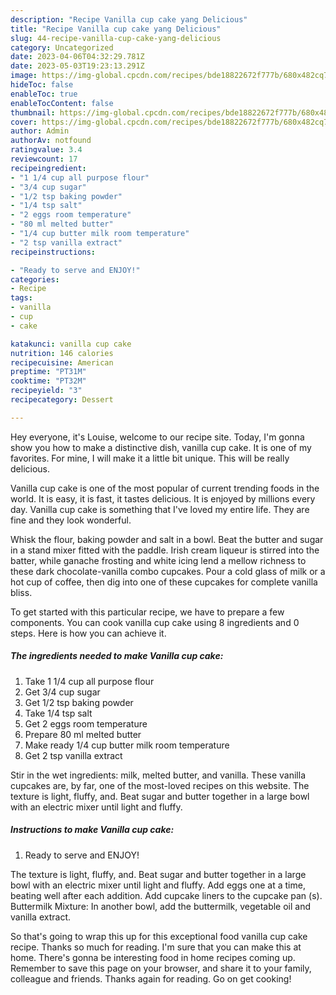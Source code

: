 ```yaml
---
description: "Recipe Vanilla cup cake yang Delicious"
title: "Recipe Vanilla cup cake yang Delicious"
slug: 44-recipe-vanilla-cup-cake-yang-delicious
category: Uncategorized
date: 2023-04-06T04:32:29.781Z
date: 2023-05-03T19:23:13.291Z
image: https://img-global.cpcdn.com/recipes/bde18822672f777b/680x482cq70/vanilla-cup-cake-recipe-main-photo.jpg
hideToc: false
enableToc: true
enableTocContent: false
thumbnail: https://img-global.cpcdn.com/recipes/bde18822672f777b/680x482cq70/vanilla-cup-cake-recipe-main-photo.jpg
cover: https://img-global.cpcdn.com/recipes/bde18822672f777b/680x482cq70/vanilla-cup-cake-recipe-main-photo.jpg
author: Admin
authorAv: notfound
ratingvalue: 3.4
reviewcount: 17
recipeingredient:
- "1 1/4 cup all purpose flour"
- "3/4 cup sugar"
- "1/2 tsp baking powder"
- "1/4 tsp salt"
- "2 eggs room temperature"
- "80 ml melted butter"
- "1/4 cup butter milk room temperature"
- "2 tsp vanilla extract"
recipeinstructions:

- "Ready to serve and ENJOY!"
categories:
- Recipe
tags:
- vanilla
- cup
- cake

katakunci: vanilla cup cake 
nutrition: 146 calories
recipecuisine: American
preptime: "PT31M"
cooktime: "PT32M"
recipeyield: "3"
recipecategory: Dessert

---
```



Hey everyone, it's Louise, welcome to our recipe site. Today, I'm gonna show you how to make a distinctive dish, vanilla cup cake. It is one of my favorites. For mine, I will make it a little bit unique. This will be really delicious.

Vanilla cup cake is one of the most popular of current trending foods in the world. It is easy, it is fast, it tastes delicious. It is enjoyed by millions every day. Vanilla cup cake is something that I've loved my entire life. They are fine and they look wonderful.

Whisk the flour, baking powder and salt in a bowl. Beat the butter and sugar in a stand mixer fitted with the paddle. Irish cream liqueur is stirred into the batter, while ganache frosting and white icing lend a mellow richness to these dark chocolate-vanilla combo cupcakes. Pour a cold glass of milk or a hot cup of coffee, then dig into one of these cupcakes for complete vanilla bliss.


To get started with this particular recipe, we have to prepare a few components. You can cook vanilla cup cake using 8 ingredients and 0 steps. Here is how you can achieve it.

<!--inarticleads1-->

##### The ingredients needed to make Vanilla cup cake:

1. Take 1 1/4 cup all purpose flour
1. Get 3/4 cup sugar
1. Get 1/2 tsp baking powder
1. Take 1/4 tsp salt
1. Get 2 eggs room temperature
1. Prepare 80 ml melted butter
1. Make ready 1/4 cup butter milk room temperature
1. Get 2 tsp vanilla extract


Stir in the wet ingredients: milk, melted butter, and vanilla. These vanilla cupcakes are, by far, one of the most-loved recipes on this website. The texture is light, fluffy, and. Beat sugar and butter together in a large bowl with an electric mixer until light and fluffy. 

<!--inarticleads2-->

##### Instructions to make Vanilla cup cake:


1. Ready to serve and ENJOY!

The texture is light, fluffy, and. Beat sugar and butter together in a large bowl with an electric mixer until light and fluffy. Add eggs one at a time, beating well after each addition. Add cupcake liners to the cupcake pan (s). Buttermilk Mixture: In another bowl, add the buttermilk, vegetable oil and vanilla extract. 

So that's going to wrap this up for this exceptional food vanilla cup cake recipe. Thanks so much for reading. I'm sure that you can make this at home. There's gonna be interesting food in home recipes coming up. Remember to save this page on your browser, and share it to your family, colleague and friends. Thanks again for reading. Go on get cooking!
